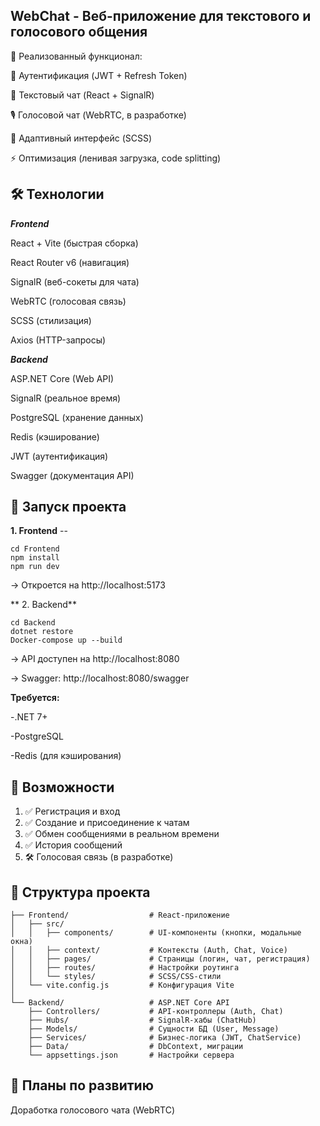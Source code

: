 WebChat - Веб-приложение для текстового и голосового общения
---

🚀 Реализованный функционал:

🔐 Аутентификация (JWT + Refresh Token)

💬 Текстовый чат (React + SignalR)

🎙️ Голосовой чат (WebRTC, в разработке)

📱 Адаптивный интерфейс (SCSS)

⚡ Оптимизация (ленивая загрузка, code splitting)

🛠 Технологии
----
_**Frontend**_

React + Vite (быстрая сборка)

React Router v6 (навигация)

SignalR (веб-сокеты для чата)

WebRTC (голосовая связь)

SCSS (стилизация)

Axios (HTTP-запросы)

_**Backend**_

ASP.NET Core (Web API)

SignalR (реальное время)

PostgreSQL (хранение данных)

Redis (кэширование)

JWT (аутентификация)

Swagger (документация API)

🚀 Запуск проекта
----

**1. Frontend** --

```
cd Frontend
npm install
npm run dev
```

→ Откроется на http://localhost:5173

** 2. Backend**

```
cd Backend
dotnet restore
Docker-compose up --build
```

→ API доступен на http://localhost:8080

→ Swagger: http://localhost:8080/swagger

**Требуется:**

-.NET 7+

-PostgreSQL

-Redis (для кэширования)



📌 Возможности
------

1. ✅ Регистрация и вход
2. ✅ Создание и присоединение к чатам
3. ✅ Обмен сообщениями в реальном времени
4. ✅ История сообщений
5. 🛠 Голосовая связь (в разработке)

📂 Структура проекта
-----

```ChatApp/
├── Frontend/                  # React-приложение
│   ├── src/
│   │   ├── components/        # UI-компоненты (кнопки, модальные окна)
│   │   ├── context/           # Контексты (Auth, Chat, Voice)
│   │   ├── pages/             # Страницы (логин, чат, регистрация)
│   │   ├── routes/            # Настройки роутинга
│   │   └── styles/            # SCSS/CSS-стили
│   └── vite.config.js         # Конфигурация Vite
│
└── Backend/                   # ASP.NET Core API
    ├── Controllers/           # API-контроллеры (Auth, Chat)
    ├── Hubs/                  # SignalR-хабы (ChatHub)
    ├── Models/                # Сущности БД (User, Message)
    ├── Services/              # Бизнес-логика (JWT, ChatService)
    ├── Data/                  # DbContext, миграции
    └── appsettings.json       # Настройки сервера
```

🔧 Планы по развитию
----
Доработка голосового чата (WebRTC)
